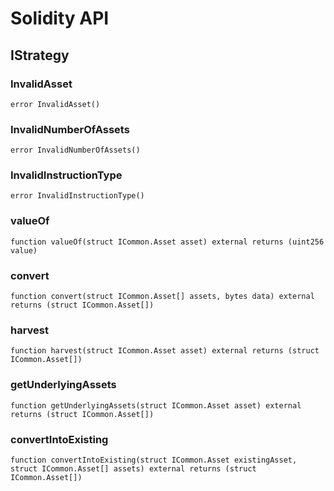 # Solidity API

## IStrategy

### InvalidAsset

```solidity
error InvalidAsset()
```

### InvalidNumberOfAssets

```solidity
error InvalidNumberOfAssets()
```

### InvalidInstructionType

```solidity
error InvalidInstructionType()
```

### valueOf

```solidity
function valueOf(struct ICommon.Asset asset) external returns (uint256 value)
```

### convert

```solidity
function convert(struct ICommon.Asset[] assets, bytes data) external returns (struct ICommon.Asset[])
```

### harvest

```solidity
function harvest(struct ICommon.Asset asset) external returns (struct ICommon.Asset[])
```

### getUnderlyingAssets

```solidity
function getUnderlyingAssets(struct ICommon.Asset asset) external returns (struct ICommon.Asset[])
```

### convertIntoExisting

```solidity
function convertIntoExisting(struct ICommon.Asset existingAsset, struct ICommon.Asset[] assets) external returns (struct ICommon.Asset[])
```

